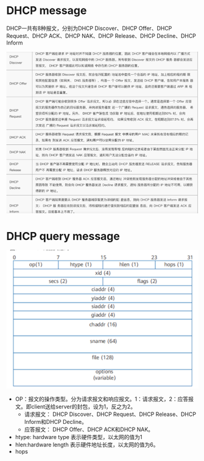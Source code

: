 # DHCP message

DHCP一共有8种报文，分别为DHCP Discover、DHCP Offer、DHCP Request、DHCP ACK、DHCP NAK、DHCP Release、DHCP Decline、DHCP Inform

![image-20230416192335774](./DHCP.assets/image-20230416192335774.png)

# DHCP query message

![image-20230416191633437](./DHCP.assets/image-20230416191633437.png)

- OP：报文的操作类型。分为请求报文和响应报文。1：请求报文，2：应答报文。即client送给server的封包，设为1，反之为2。
  - 请求报文： DHCP Discover、DHCP Request、DHCP Release、DHCP Inform和DHCP Decline。
  - 应答报文： DHCP Offer、DHCP ACK和DHCP NAK。
- htype: hardware type 表示硬件类型，以太网的值为1
- hlen:hardware length 表示硬件地址长度，以太网的值为6。
- hops